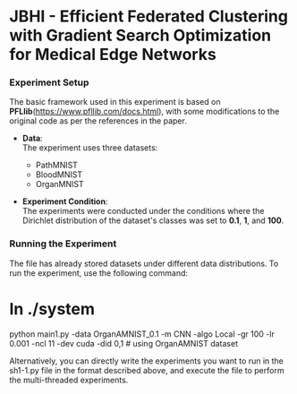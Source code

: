 # JBHI - Efficient Federated Clustering with Gradient Search Optimization for Medical Edge Networks

### Experiment Setup

The basic framework used in this experiment is based on **PFLlib**(https://www.pfllib.com/docs.html), with some modifications to the original code as per the references in the paper.

- **Data**:  
  The experiment uses three datasets:  
  - PathMNIST  
  - BloodMNIST  
  - OrganMNIST

- **Experiment Condition**:  
  The experiments were conducted under the conditions where the Dirichlet distribution of the dataset's classes was set to **0.1**, **1**, and **100**.

### Running the Experiment

The file has already stored datasets under different data distributions.
To run the experiment, use the following command:
# In ./system
python main1.py -data OrganAMNIST_0.1 -m CNN -algo Local -gr 100 -lr 0.001 -ncl 11 -dev cuda -did 0,1   # using OrganAMNIST dataset

Alternatively, you can directly write the experiments you want to run in the sh1-1.py file in the format described above, and execute the file to perform the multi-threaded experiments.
